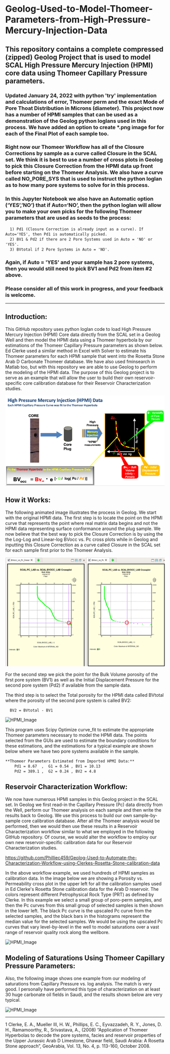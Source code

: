 # Geolog-Used-to-Model-Thomeer-Parameters-from-High-Pressure-Mercury-Injection-Data
This repository contains a complete compressed (zipped) Geolog Project that is used to model SCAL High Pressure Mercury Injection (HPMI) core data using Thomeer Capillary Pressure parameters. 
---
### Updated January 24, 2022 with python 'try' implementation and calculations of error, Thomeer perm and the exact Mode of Pore Thoat Distribution in Microns (diameter). This project now has a number of HPMI samples that can be used as a demonstration of the Geolog python loglans used in this process. We have added an option to create *.png image for for each of the Final Plot of each sample too. 

### Right now our Thomeer Workflow has all of the Closure Corrections by sample as a curve called Closure in the SCAL set. We think it is best to use a number of cross plots in Geolog to pick this Closure Correction from the HPMI data up front before starting on the Thomeer Analysis. We also have a curve called NO_PORE_SYS that is used to instruct the python loglan as to how many pore systems to solve for in this process. 

### In this Jupyter Notebook we also have an Automatic option (‘YES’,’NO’) that if Auto=‘NO’, then the python loglan will allow you to make your own picks for the following Thomeer parameters that are used as seeds to the process:

      1) Pd1 (Closure Correction is already input as a curve). If Auto='YES', then Pd1 is automatically picked. 
      2) BV1 & Pd2 if there are 2 Pore Systems used in Auto = 'NO' or 'YES'.
      3) BVtotal if 2 Pore Systems in Auto = 'NO'.

### Again, if Auto = 'YES' and your sample has 2 pore systems, then you would still need to pick BV1 and Pd2 from item #2 above. 

### Please consider all of this work in progress, and your feedback is welcome.
---
## Introduction:
This GitHub repository uses python loglan code to load High Pressure Mercury Injection (HPMI) Core data directly from the SCAL set in a Geolog Well and then model the HPMI data using a Thomeer hyperbola by our estimations of the Thomeer Capillary Pressure parameters as shown below. Ed Clerke used a similar method in Excel with Solver to estimate his Thomeer parameters for each HPMI sample that went into the Rosetta Stone Arab D Carbonate Thomeer database. We have also used fminsearch in Matlab too, but with this repository we are able to use Geolog to perform the modeling of the HPMI data. The purpose of this Geolog project is to serve as an example that will allow the user to build their own reservoir-specific core calibration database for their Reservoir Characterization studies. 

![HPMI_Image](HPMI.png)

## How it Works:
The following animated image illustrates the process in Geolog. We start with the original HPMI data. The first step is to locate the point on the HPMI curve that represents the point where real matrix data begins and not the HPMI data representing surface conformance around the plug sample. We now believe that the best way to pick the Closure Correction is by using the the Log-Log and Linear-log BVocc vs. Pc cross plots while in Geolog and inputting this Closure Correction as a curve called Closure in the SCAL set for each sample first prior to the Thomeer Analysis. 

![HPMI_Image](PickClosure.png)

For the second step we pick the point for the Bulk Volume porosity of the first pore system (BV1) as well as the Initial Displacement Pressure for the second pore system (Pd2) if available from the sample data.

The third step is to select the Total porosity for the HPMI data called BVtotal where the porosity of the second pore system is called BV2:

      BV2 = BVtotal - BV1

![HPMI_Image](Thomeer_Parameter_fitting_Geolog2.gif)

This program uses Scipy Optimize curve_fit to estimate the appropriate Thomeer parameters necessary to model the HPMI data. The points selected from the GUIs are used to estimate the boundary conditions for these estimations, and the estimations for a typical example are shown below where we have two pore systems available in the sample. 

    **Thomeer Parameters Estimated from Imported HPMI Data:**
        Pd1 = 8.67  ,  G1 = 0.54 , BV1 = 10.13
        Pd2 = 389.1 ,  G2 = 0.24 , BV2 = 4.8


## Reservoir Characterization Workflow:
We now have numerous HPMI samples in this Geolog project in the SCAL set. In Geolog we first read-in the Capillary Pressure (Pc) data directly from the Well, perform our Thomeer analysis on each sample and then write the results back to Geolog. We use this process to build our own sample-by-sample core calibration database. After all the Thomeer analysis would be performed, then we would then use these results in a Reservoir Characterization workflow similar to what we employed in the following GitHub repository. Of course, we would alter the workflow to employ our own new reservoir-specific calibration data for our Reservoir Characterization studies.

https://github.com/Philliec459/Geolog-Used-to-Automate-the-Characterization-Workflow-using-Clerkes-Rosetta-Stone-calibration-data

In the above workflow example, we used hundreds of HPMI samples as calibration data. In the image below we are showing a Porosity vs. Permeability cross plot in the upper left for all the calibration samples used in Ed Clerke's Rosetta Stone calibration data for the Arab D reservoir. The colors represent different Petrophysical Rock Type (PRT) as defined by Clerke. In this example we select a small group of poro-perm samples, and then the Pc curves from this small group of selected samples is then shown in the lower left. The black Pc curve is the upscaled Pc curve from the selected samples, and the black bars in the histograms represent the median value for the selected samples. We would be using the upscaled Pc curves that vary level-by-level in the well to model saturations over a vast range of reservoir quality rock along the wellbore.

![HPMI_Image](Thomeer_Pc_and_Thomeer_Parameters2.gif)

## Modeling of Saturations Using Thomeer Capillary Pressure Parameters: 
Also, the following image shows one example from our modeling of saturations from Capillary Pressure vs. log analysis. The match is very good. I personally have performed this type of characterization on at least 30 huge carbonate oil fields in Saudi, and the results shown below are very typical.

![HPMI_Image](logsats.gif)

---
1 Clerke, E. A., Mueller III, H. W., Phillips, E. C., Eyvazzadeh, R. Y., Jones, D. H., Ramamoorthy, R., Srivastava, A., (2008) “Application of Thomeer Hyperbolas to decode the pore systems, facies and reservoir properties of the Upper Jurassic Arab D Limestone, Ghawar field, Saudi Arabia: A Rosetta Stone approach”, GeoArabia, Vol. 13, No. 4, p. 113-160, October 2008.
